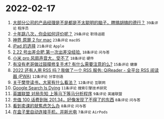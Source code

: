 # 2022-02-17

1. [大部分公司的产品经理是不是都是不太聪明的脑子，瞎搞胡搞的德行？](https://www.v2ex.com/t/834415) `39条评论` `程序员`
1. [十年跳八次，你会如何评价呢？](https://www.v2ex.com/t/834420) `29条评论` `职场话题`
1. [神界 原罪 2 for mac](https://www.v2ex.com/t/834405) `23条评论` `macOS`
1. [iPad 的选择](https://www.v2ex.com/t/834394) `21条评论` `Apple`
1. [2.22 号出差合肥,第一次出差没经验.](https://www.v2ex.com/t/834411) `18条评论` `问与答`
1. [小米 pro 风扇声音大，受不了](https://www.v2ex.com/t/834395) `18条评论` `硬件`
1. [有没有老哥做过鼓膜修复手术? 有什么需要注意的么?](https://www.v2ex.com/t/834392) `15条评论` `健康`
1. [2022 还有人用 RSS 吗？我做了一个 RSS 服务: QiReader - 全平台 RSS 阅读器 (PWA)](https://www.v2ex.com/t/834418) `12条评论` `分享创造`
1. [关于樊登读书，大家有什么看法？](https://www.v2ex.com/t/834409) `12条评论` `互联网`
1. [Google Search Is Dying](https://www.v2ex.com/t/834393) `11条评论` `搜索引擎技术研究`
1. [英雄联盟 对局先知 上等马下等马分析程序](https://www.v2ex.com/t/834408) `9条评论` `英雄联盟`
1. [充值 100 话费到账 201.34，好像发现了不得了的东西](https://www.v2ex.com/t/834429) `8条评论` `问与答`
1. [看到卖课的就焦虑怎么办](https://www.v2ex.com/t/834424) `8条评论` `问与答`
1. [在盒子里自动连接手机，并耗光电](https://www.v2ex.com/t/834397) `7条评论` `AirPods`
